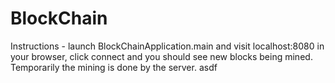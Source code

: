 # BlockChain

Instructions - launch BlockChainApplication.main and visit localhost:8080 in your browser, click connect and you should see new blocks being mined.
Temporarily the mining is done by the server.
asdf

